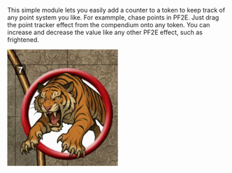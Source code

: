 This simple module lets you easily add a counter to a token to keep track of any point system you like.  For exammple, chase points in PF2E. Just drag the point tracker effect from the compendium onto any token. You can increase and decrease the value like any other PF2E effect, such as frightened.

![](docs/example.png)